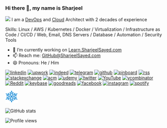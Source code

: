 ### Hi there 👋, my name is Sharjeel
![](http://SharjeelSayed.com)
I am a [DevOps](https://en.wikipedia.org/wiki/DevOps) and [Cloud](https://en.wikipedia.org/wiki/Cloud_computing_architecture) Architect with 2 decades of experience

Skills: Linux / AWS / Kubernetes / Docker / Virtualization / Infrastructure as Code / CI/CD / Web, Email, DNS Servers / Database / Automation / Security Tools 

- 🔭 I’m currently working on [Learn.SharjeelSayed.com](https://Learn.SharjeelSayed.com)
- 📫 Reach me: GitHub@SharjeelSayed.com 
- 😄 Pronouns: He / Him 

[<img src='https://cdn.jsdelivr.net/npm/simple-icons@3.0.1/icons/linkedin.svg' alt='linkedin' height='40'>](https://www.linkedin.com/in/SharjeelSayed/)  [<img src='https://cdn.jsdelivr.net/npm/simple-icons@3.0.1/icons/upwork.svg' alt='upwork' height='40'>](https://www.upwork.com/fl/sharjeelsayed)  [<img src='https://cdn.jsdelivr.net/npm/simple-icons@3.0.1/icons/indeed.svg' alt='indeed' height='40'>](https://my.indeed.com/p/sharje-elsayed)  [<img src='https://cdn.jsdelivr.net/npm/simple-icons@3.0.1/icons/telegram.svg' alt='telegram' height='40'>](https://t.me/sharjeelsayed)  [<img src='https://cdn.jsdelivr.net/npm/simple-icons@3.0.1/icons/github.svg' alt='github' height='40'>](https://github.com/SharjeelSayed)  [<img src='https://cdn.jsdelivr.net/npm/simple-icons@3.0.1/icons/pinboard.svg' alt='pinboard' height='40'>](https://pinboard.in/u:sharjeelsayed)  [<img src='https://cdn.jsdelivr.net/npm/simple-icons@3.0.1/icons/rss.svg' alt='rss' height='40'>](http://opml.sharjeelsayed.com/)  [<img src='https://cdn.jsdelivr.net/npm/simple-icons@3.0.1/icons/stackexchange.svg' alt='stackexchange' height='40'>](https://stackexchange.com/users/6550/sharjeel?tab=accounts)  [<img src='https://cdn.jsdelivr.net/npm/simple-icons@3.0.1/icons/acm.svg' alt='acm' height='40'>](http://member.acm.org/~sharjeelsayed)  [<img src='https://cdn.jsdelivr.net/npm/simple-icons@3.0.1/icons/udemy.svg' alt='udemy' height='40'>](https://www.udemy.com/user/sharjeel-sayed/)  [<img src='https://cdn.jsdelivr.net/npm/simple-icons@3.0.1/icons/twitter.svg' alt='twitter' height='40'>](https://twitter.com/SharjeelSayed)  [<img src='https://cdn.jsdelivr.net/npm/simple-icons@3.0.1/icons/youtube.svg' alt='YouTube' height='40'>](https://www.youtube.com/channel/UCWj0bwxHxOBha4GkGABZPLQ)  [<img src='https://cdn.jsdelivr.net/npm/simple-icons@3.0.1/icons/ycombinator.svg' alt='ycombinator' height='40'>](https://news.ycombinator.com/user?id=sharjeelsayed)  [<img src='https://cdn.jsdelivr.net/npm/simple-icons@3.0.1/icons/reddit.svg' alt='Reddit' height='40'>](https://www.reddit.com/user/SharjeelSayed)  [<img src='https://cdn.jsdelivr.net/npm/simple-icons@3.0.1/icons/keybase.svg' alt='keybase' height='40'>](https://keybase.io/sharjeel)  [<img src='https://cdn.jsdelivr.net/npm/simple-icons@3.0.1/icons/goodreads.svg' alt='goodreads' height='40'>](https://www.goodreads.com/sharjeelsayed)  [<img src='https://cdn.jsdelivr.net/npm/simple-icons@3.0.1/icons/facebook.svg' alt='facebook' height='40'>](https://www.facebook.com/SharjeelSayed)  [<img src='https://cdn.jsdelivr.net/npm/simple-icons@3.0.1/icons/instagram.svg' alt='instagram' height='40'>](https://www.instagram.com/SharjeelSayed/)  [<img src='https://cdn.jsdelivr.net/npm/simple-icons@3.0.1/icons/spotify.svg' alt='spotify' height='40'>](https://open.spotify.com/user/22jszrk35ji6sm6qewxzsly4a)  

<a href='https://archiveprogram.github.com/'><img src='https://raw.githubusercontent.com/acervenky/animated-github-badges/master/assets/acbadge.gif' width='40' height='40'></a> 

![GitHub stats](https://github-readme-stats.vercel.app/api?username=SharjeelSayed&show_icons=true)  

![Profile views](https://gpvc.arturio.dev/SharjeelSayed)
